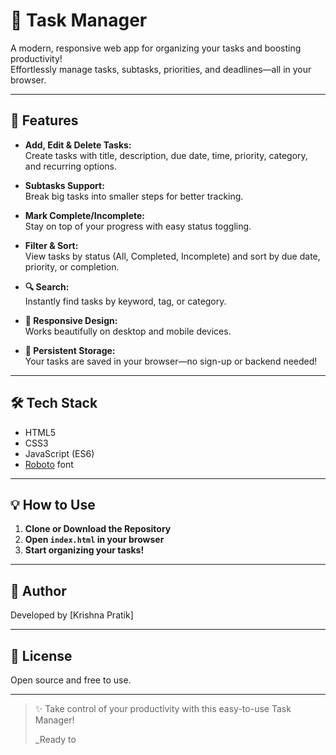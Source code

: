 # 📝 Task Manager

A modern, responsive web app for organizing your tasks and boosting productivity!  
Effortlessly manage tasks, subtasks, priorities, and deadlines—all in your browser.

---

## 🚀 Features

- **Add, Edit & Delete Tasks:**  
  Create tasks with title, description, due date, time, priority, category, and recurring options.

- **Subtasks Support:**  
  Break big tasks into smaller steps for better tracking.

- **Mark Complete/Incomplete:**  
  Stay on top of your progress with easy status toggling.

- **Filter & Sort:**  
  View tasks by status (All, Completed, Incomplete) and sort by due date, priority, or completion.

- **🔍 Search:**  
  Instantly find tasks by keyword, tag, or category.

- **📱 Responsive Design:**  
  Works beautifully on desktop and mobile devices.

- **💾 Persistent Storage:**  
  Your tasks are saved in your browser—no sign-up or backend needed!

---

## 🛠️ Tech Stack

- HTML5
- CSS3
- JavaScript (ES6)
- [Roboto](https://fonts.google.com/specimen/Roboto) font

---

## 💡 How to Use

1. **Clone or Download the Repository**
2. **Open `index.html` in your browser**
3. **Start organizing your tasks!**

---

## 👤 Author

Developed by [Krishna Pratik]

---

## 📃 License

Open source and free to use.

---

> ✨ Take control of your productivity with this easy-to-use Task Manager!  
>  
> _Ready to
